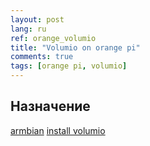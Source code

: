 ```yaml
---
layout: post
lang: ru
ref: orange_volumio
title: "Volumio on orange pi"
comments: true
tags: [orange pi, volumio]
---
```



## Назначение

[armbian](https://www.armbian.com/orange-pi-one/)
[install volumio](http://typingoutloud.org/raspberry-pi-installing-volumio-pibang/)
